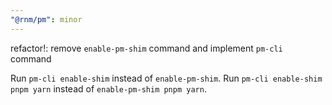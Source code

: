 ```yaml
---
"@rnm/pm": minor
---
```


refactor!: remove `enable-pm-shim` command and implement `pm-cli` command

Run `pm-cli enable-shim` instead of `enable-pm-shim`.
Run `pm-cli enable-shim pnpm yarn` instead of `enable-pm-shim pnpm yarn`.
